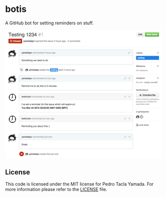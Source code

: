 botis
=====
A GitHub bot for setting reminders on stuff.

![screenshot](/screenshot.png)

## License
This code is licensed under the MIT license for Pedro Tacla Yamada. For more
information please refer to the [LICENSE](/LICENSE) file.
